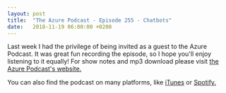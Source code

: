 ```yaml
---
layout: post
title:  "The Azure Podcast - Episode 255 - Chatbots"
date:   2018-11-19 06:00:00 +0200
---
```


Last week I had the privilege of being invited as a guest to the Azure Podcast. It was great fun recording the episode, so I hope you'll enjoy listening to it equally! For show notes and mp3 download please visit [the Azure Podcast's website.](http://www.azpodcast.com/post/Episode-255-Chatbots)

You can also find the podcast on many platforms, like [iTunes](https://itunes.apple.com/hu/podcast/the-azure-podcast/id728193635?mt=2#episodeGuid=http%3A%2F%2Fazpodcast.azurewebsites.net%2Fpost.aspx%3Fid%3D9054caac-3e53-4bfb-8bc2-dd3c2a63b00d) or [Spotify.](https://open.spotify.com/episode/74wcaVpr8KSuy8d63ciovO?si=9_WGFO-bQDC1aGgYRIa1cQ)